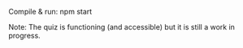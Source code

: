 Compile & run: npm start

Note: The quiz is functioning (and accessible) but it is still a work in progress.
